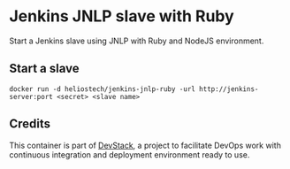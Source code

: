Jenkins JNLP slave with Ruby
============================

Start a Jenkins slave using JNLP with Ruby and NodeJS environment.

## Start a slave

   `docker run -d heliostech/jenkins-jnlp-ruby -url http://jenkins-server:port <secret> <slave name>`

## Credits

   This container is part of [DevStack](https://www.devstack.com/), a project to facilitate DevOps work with continuous integration and deployment environment ready to use.
